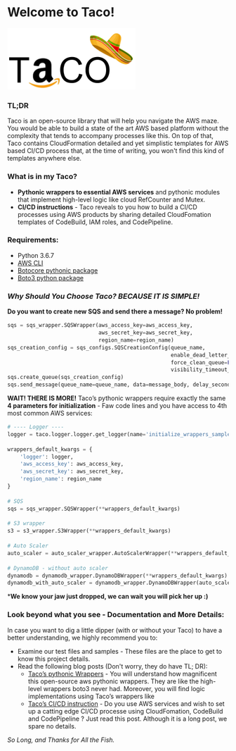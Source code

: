 # Welcome to Taco!
**![Taco logo](https://github.com/Intsights/taco/blob/master/Taco-logo.png)**
### TL;DR

Taco is an open-source library that will help you navigate the AWS maze. You would be able to build a state of the art AWS based platform without the complexity that tends to accompany processes like this. On top of that, Taco contains CloudFormation detailed and yet simplistic templates for AWS based CI/CD process that, at the time of writing, you won't find this kind of templates anywhere else.

### **What is in my Taco?**
*  **Pythonic wrappers to essential AWS services** and pythonic modules that implement high-level logic like cloud RefCounter and Mutex.
* **CI/CD instructions** - Taco reveals to you how to build a CI/CD processes using AWS products by sharing detailed CloudFomation templates of CodeBuild, IAM roles, and CodePipeline.

### Requirements:
-   Python 3.6.7
-   [AWS CLI](https://docs.aws.amazon.com/cli/latest/userguide/cli-chap-install.html)
-   [Botocore pythonic package](https://pypi.org/project/botocore/)
-   [Boto3 python package](https://pypi.org/project/boto3/)

### *Why Should You Choose Taco? BECAUSE IT IS SIMPLE!*
**Do you want to create new SQS and send there a message? No problem!**

```python
sqs = sqs_wrapper.SQSWrapper(aws_access_key=aws_access_key,
                             aws_secret_key=aws_secret_key,
                             region_name=region_name)
sqs_creation_config = sqs_configs.SQSCreationConfig(queue_name,
                                                    enable_dead_letter_queue=True,
                                                    force_clean_queue=False,
                                                    visibility_timeout_seconds=60)
sqs.create_queue(sqs_creation_config)
sqs.send_message(queue_name=queue_name, data=message_body, delay_seconds=delay_seconds)
```
**WAIT! THERE IS MORE!**
Taco’s pythonic wrappers require exactly the same **4 parameters for initialization** - Faw code lines and you have access to 4th most common AWS services:
```python
# ---- Logger ----
logger = taco.logger.logger.get_logger(name='initialize_wrappers_samples')

wrappers_default_kwargs = {
    'logger': logger,
    'aws_access_key': aws_access_key,
    'aws_secret_key': aws_secret_key,
    'region_name': region_name
}

# SQS
sqs = sqs_wrapper.SQSWrapper(**wrappers_default_kwargs)

# S3 wrapper
s3 = s3_wrapper.S3Wrapper(**wrappers_default_kwargs)

# Auto Scaler
auto_scaler = auto_scaler_wrapper.AutoScalerWrapper(**wrappers_default_kwargs)

# DynamoDB - without auto scaler
dynamodb = dynamodb_wrapper.DynamoDBWrapper(**wrappers_default_kwargs)
dynamodb_with_auto_scaler = dynamodb_wrapper.DynamoDBWrapper(auto_scaler=auto_scaler, **wrappers_default_kwargs)
```

***We know your jaw just dropped, we can wait you will pick her up :)**


### Look beyond what you see - Documentation and More Details:

In case you want to dig a little dipper (with or without your Taco) to have a better understanding, we highly recommend you to:
* Examine our test files and samples - These files are the place to get to know this project details.
* Read the following blog posts (Don't worry, they do have TL; DR):
	* [Taco’s pythonic Wrappers](https://www.youtube.com/watch?v=EsYPry-9ukk) - You will understand how magnificent this open-source aws pythonic wrappers. They are like the high-level wrappers boto3 never had. Moreover, you will find logic implementations using Taco’s wrappers like
	* [Taco’s CI/CD instruction](https://www.youtube.com/watch?v=EsYPry-9ukk) - Do you use AWS services and wish to set up a catting edge CI/CD processe using CloudFomation, CodeBuild and CodePipeline ? Just read this post. Although it is a long post, we spare no details.



*So Long, and Thanks for All the Fish.*
